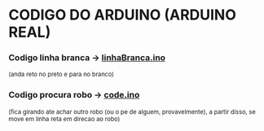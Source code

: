 # CODIGO DO ARDUINO (ARDUINO REAL)

### Codigo linha branca -> [linhaBranca.ino](https://github.com/CodyKoInABox/sumo-robot-PAC/blob/main/arduino/linhaBranca.ino)
<sub>(anda reto no preto e para no branco)</sub>

### Codigo procura robo -> [code.ino](https://github.com/CodyKoInABox/sumo-robot-PAC/blob/main/arduino/code.ino)
<sub>(fica girando ate achar outro robo (ou o pe de alguem, provavelmente), a partir disso, se move em linha reta em direcao ao robo)</sub>
